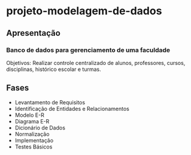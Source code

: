 # projeto-modelagem-de-dados

## Apresentação

### Banco de dados para gerenciamento de uma faculdade

Objetivos: Realizar controle centralizado de alunos, professores, cursos, disciplinas, histórico escolar e turmas.

## Fases

- Levantamento de Requisitos
- Identificação de Entidades e Relacionamentos
- Modelo E-R
- Diagrama E-R
- Dicionário de Dados
- Normalização
- Implementação
- Testes Básicos

